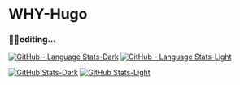 # WHY-Hugo

### 😶‍🌫️editing...

[![GitHub - Language Stats-Dark](https://github-readme-stats.vercel.app/api/top-langs/?username=WHY-Hugo&layout=compact&langs_count=4&card_width=200&theme=chartreuse-dark#gh-dark-mode-only)](https://github.com/WHY-Hugo/github-readme-stats#gh-dark-mode-only) [![GitHub - Language Stats-Light](https://github-readme-stats.vercel.app/api/top-langs/?username=WHY-Hugo&layout=compact&langs_count=4&card_width=200&theme=buefy#gh-light-mode-only)](https://github.com/WHY-Hugo/github-readme-stats#gh-light-mode-only) 

[![GitHub Stats-Dark](https://github-readme-stats.vercel.app/api?username=WHY-Hugo&show_icons=true&count_private=true&card_width=450&theme=chartreuse-dark#gh-dark-mode-only)](https://github.com/WHY-Hugo/github-readme-stats#gh-dark-mode-only) [![GitHub Stats-Light](https://github-readme-stats.vercel.app/api?username=WHY-Hugo&show_icons=true&count_private=true&card_width=450&card_width=450&theme=buefy#gh-light-mode-only)](https://github.com/WHY-Hugo/github-readme-stats#gh-light-mode-only)

